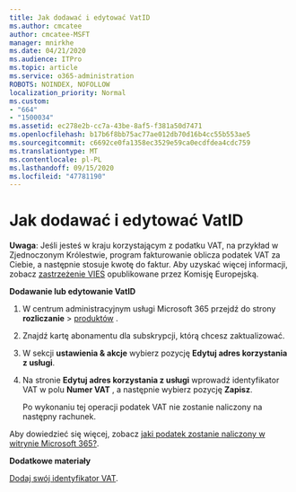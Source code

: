 ```yaml
---
title: Jak dodawać i edytować VatID
ms.author: cmcatee
author: cmcatee-MSFT
manager: mnirkhe
ms.date: 04/21/2020
ms.audience: ITPro
ms.topic: article
ms.service: o365-administration
ROBOTS: NOINDEX, NOFOLLOW
localization_priority: Normal
ms.custom:
- "664"
- "1500034"
ms.assetid: ec278e2b-cc7a-43be-8af5-f381a50d7471
ms.openlocfilehash: b17b6f8bb75ac77ae012db70d16b4cc55b553ae5
ms.sourcegitcommit: c6692ce0fa1358ec3529e59ca0ecdfdea4cdc759
ms.translationtype: MT
ms.contentlocale: pl-PL
ms.lasthandoff: 09/15/2020
ms.locfileid: "47781190"
---
```

# <a name="how-to-add-or-edit-a-vatid"></a>Jak dodawać i edytować VatID

**Uwaga**: Jeśli jesteś w kraju korzystającym z podatku VAT, na przykład w Zjednoczonym Królestwie, program fakturowanie oblicza podatek VAT za Ciebie, a następnie stosuje kwotę do faktur. Aby uzyskać więcej informacji, zobacz [zastrzeżenie VIES](https://go.microsoft.com/fwlink/p/?LinkID=841741) opublikowane przez Komisję Europejską.

**Dodawanie lub edytowanie VatID**

1. W centrum administracyjnym usługi Microsoft 365 przejdź do strony **rozliczanie** \> [produktów](https://go.microsoft.com/fwlink/p/?linkid=842054) .

2. Znajdź kartę abonamentu dla subskrypcji, którą chcesz zaktualizować.

3. W sekcji **ustawienia & akcje** wybierz pozycję **Edytuj adres korzystania z usługi**.

4. Na stronie **Edytuj adres korzystania z usługi** wprowadź identyfikator VAT w polu **Numer VAT** , a następnie wybierz pozycję **Zapisz**.

    Po wykonaniu tej operacji podatek VAT nie zostanie naliczony na następny rachunek.

Aby dowiedzieć się więcej, zobacz [jaki podatek zostanie naliczony w witrynie Microsoft 365?](https://docs.microsoft.com/microsoft-365/commerce/billing-and-payments/tax-information).

**Dodatkowe materiały**

[Dodaj swój identyfikator VAT](https://docs.microsoft.com/microsoft-365/commerce/billing-and-payments/tax-information?view=o365-worldwide#add-your-vat-id-eu-countries-only).